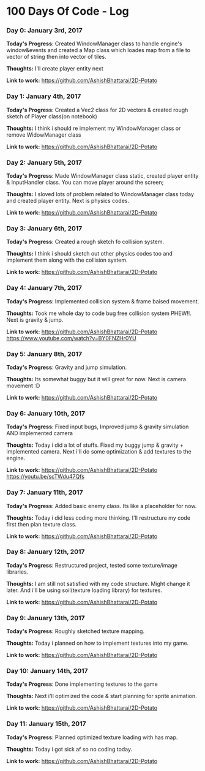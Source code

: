 # 100 Days Of Code - Log

### Day 0: January 3rd, 2017

**Today's Progress**: Created WindowManager class to handle engine's window&events and created a Map class which loades map from a file to vector of string then into vector of tiles.

**Thoughts:** I'll create player entity next

**Link to work:** https://github.com/AshishBhattarai/2D-Potato


### Day 1: January 4th, 2017

**Today's Progress**: Created a Vec2 class for 2D vectors & created rough sketch of Player class(on notebook)

**Thoughts:** I think i should re implement my WindowManager class or remove WidowManager class

**Link to work:** https://github.com/AshishBhattarai/2D-Potato


### Day 2: January 5th, 2017

**Today's Progress**: Made WindowManager class static, created player entity & InputHandler class. You can move player around the screen;

**Thoughts:** I sloved lots of problem related to WindowManager class today and created player entity. Next is physics codes.

**Link to work:** https://github.com/AshishBhattarai/2D-Potato


### Day 3: January 6th, 2017

**Today's Progress**: Created a rough sketch fo collision system.

**Thoughts:** I think i should sketch out other physics codes too and implement them along with the collision system.

**Link to work:** https://github.com/AshishBhattarai/2D-Potato


### Day 4: January 7th, 2017

**Today's Progress**: Implemented collision system & frame baised movement.

**Thoughts:** Took me whole day to code bug free collision system PHEW!!. Next is gravity & jump.

**Link to work:** https://github.com/AshishBhattarai/2D-Potato	
				  https://www.youtube.com/watch?v=BY0FNZHr0YU
				  
### Day 5: January 8th, 2017

**Today's Progress**: Gravity and jump simulation.

**Thoughts:** Its somewhat buggy but it will great for now. Next is camera movement :D

**Link to work:** https://github.com/AshishBhattarai/2D-Potato	


### Day 6: January 10th, 2017

**Today's Progress**: Fixed input bugs, Improved jump & gravity simulation AND implemented camera

**Thoughts:** Today i did a lot of stuffs. Fixed my buggy jump & gravity + implemented camera. Next i'll do some optimization & add textures to the engine.

**Link to work:** https://github.com/AshishBhattarai/2D-Potato	
				  https://youtu.be/scTWdu47Qfs
				  
				  
### Day 7: January 11th, 2017

**Today's Progress**: Added basic enemy class. Its like a placeholder for now.

**Thoughts:** Today i did less coding more thinking. I'll restructure my code first then plan texture class.

**Link to work:** https://github.com/AshishBhattarai/2D-Potato	

### Day 8: January 12th, 2017

**Today's Progress**: Restructured project, tested some texture/image libraries.

**Thoughts:** I am still not satisfied with my code structure. Might change it later. And i'll be using soil(texture loading library) for textures.

**Link to work:** https://github.com/AshishBhattarai/2D-Potato

### Day 9: January 13th, 2017

**Today's Progress**: Roughly sketched texture mapping. 

**Thoughts:** Today i planned on how to implement textures into my game.

**Link to work:** https://github.com/AshishBhattarai/2D-Potato

### Day 10: January 14th, 2017

**Today's Progress**: Done implementing textures to the game

**Thoughts:** Next i'll optimized the code & start planning for sprite animation.

**Link to work:** https://github.com/AshishBhattarai/2D-Potato

### Day 11: January 15th, 2017

**Today's Progress**: Planned optimized texture loading with has map.

**Thoughts:** Today i got sick af so no coding today.

**Link to work:** https://github.com/AshishBhattarai/2D-Potato
